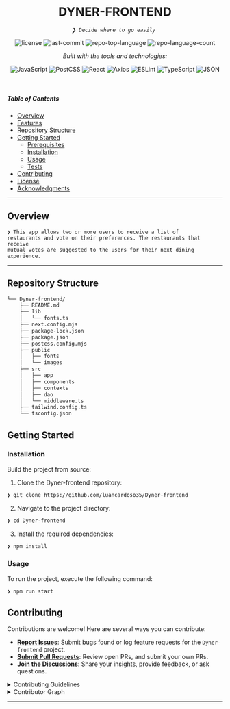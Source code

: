 <p align="center">
    <h1 align="center">DYNER-FRONTEND</h1>
</p>
<p align="center">
    <em><code>❯ Decide where to go easily </code></em>
</p>
<p align="center">
	<img src="https://img.shields.io/github/license/luancardoso35/Dyner-frontend?style=flat&logo=opensourceinitiative&logoColor=white&color=0080ff" alt="license">
	<img src="https://img.shields.io/github/last-commit/luancardoso35/Dyner-frontend?style=flat&logo=git&logoColor=white&color=0080ff" alt="last-commit">
	<img src="https://img.shields.io/github/languages/top/luancardoso35/Dyner-frontend?style=flat&color=0080ff" alt="repo-top-language">
	<img src="https://img.shields.io/github/languages/count/luancardoso35/Dyner-frontend?style=flat&color=0080ff" alt="repo-language-count">
</p>
<p align="center">
		<em>Built with the tools and technologies:</em>
</p>
<p align="center">
	<img src="https://img.shields.io/badge/JavaScript-F7DF1E.svg?style=flat&logo=JavaScript&logoColor=black" alt="JavaScript">
	<img src="https://img.shields.io/badge/PostCSS-DD3A0A.svg?style=flat&logo=PostCSS&logoColor=white" alt="PostCSS">
	<img src="https://img.shields.io/badge/React-61DAFB.svg?style=flat&logo=React&logoColor=black" alt="React">
	<img src="https://img.shields.io/badge/Axios-5A29E4.svg?style=flat&logo=Axios&logoColor=white" alt="Axios">
	<img src="https://img.shields.io/badge/ESLint-4B32C3.svg?style=flat&logo=ESLint&logoColor=white" alt="ESLint">
	<img src="https://img.shields.io/badge/TypeScript-3178C6.svg?style=flat&logo=TypeScript&logoColor=white" alt="TypeScript">
	<img src="https://img.shields.io/badge/JSON-000000.svg?style=flat&logo=JSON&logoColor=white" alt="JSON">
</p>

<br>

#####  Table of Contents

- [ Overview](#-overview)
- [ Features](#-features)
- [ Repository Structure](#-repository-structure)
- [ Getting Started](#-getting-started)
    - [ Prerequisites](#-prerequisites)
    - [ Installation](#-installation)
    - [ Usage](#-usage)
    - [ Tests](#-tests)
- [ Contributing](#-contributing)
- [ License](#-license)
- [ Acknowledgments](#-acknowledgments)

---

##  Overview

<code>❯ This app allows two or more users to receive a list of restaurants and vote on their preferences. The restaurants that receive mutual votes are suggested to the users for their next dining experience.</code>

---

##  Repository Structure

```sh
└── Dyner-frontend/
    ├── README.md
    ├── lib
    │   └── fonts.ts
    ├── next.config.mjs
    ├── package-lock.json
    ├── package.json
    ├── postcss.config.mjs
    ├── public
    │   ├── fonts
    │   └── images
    ├── src
    │   ├── app
    │   ├── components
    │   ├── contexts
    │   ├── dao
    │   └── middleware.ts
    ├── tailwind.config.ts
    └── tsconfig.json
```

##  Getting Started

###  Installation

Build the project from source:

1. Clone the Dyner-frontend repository:
```sh
❯ git clone https://github.com/luancardoso35/Dyner-frontend
```

2. Navigate to the project directory:
```sh
❯ cd Dyner-frontend
```

3. Install the required dependencies:
```sh
❯ npm install
```

###  Usage

To run the project, execute the following command:

```sh
❯ npm run start
```

##  Contributing

Contributions are welcome! Here are several ways you can contribute:

- **[Report Issues](https://github.com/luancardoso35/Dyner-frontend/issues)**: Submit bugs found or log feature requests for the `Dyner-frontend` project.
- **[Submit Pull Requests](https://github.com/luancardoso35/Dyner-frontend/blob/main/CONTRIBUTING.md)**: Review open PRs, and submit your own PRs.
- **[Join the Discussions](https://github.com/luancardoso35/Dyner-frontend/discussions)**: Share your insights, provide feedback, or ask questions.

<details closed>
<summary>Contributing Guidelines</summary>

1. **Fork the Repository**: Start by forking the project repository to your github account.
2. **Clone Locally**: Clone the forked repository to your local machine using a git client.
   ```sh
   git clone https://github.com/luancardoso35/Dyner-frontend
   ```
3. **Create a New Branch**: Always work on a new branch, giving it a descriptive name.
   ```sh
   git checkout -b new-feature-x
   ```
4. **Make Your Changes**: Develop and test your changes locally.
5. **Commit Your Changes**: Commit with a clear message describing your updates.
   ```sh
   git commit -m 'Implemented new feature x.'
   ```
6. **Push to github**: Push the changes to your forked repository.
   ```sh
   git push origin new-feature-x
   ```
7. **Submit a Pull Request**: Create a PR against the original project repository. Clearly describe the changes and their motivations.
8. **Review**: Once your PR is reviewed and approved, it will be merged into the main branch. Congratulations on your contribution!
</details>

<details closed>
<summary>Contributor Graph</summary>
<br>
<p align="left">
   <a href="https://github.com{/luancardoso35/Dyner-frontend/}graphs/contributors">
      <img src="https://contrib.rocks/image?repo=luancardoso35/Dyner-frontend">
   </a>
</p>
</details>

---
